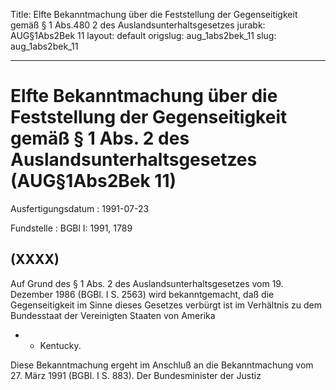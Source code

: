 Title: Elfte Bekanntmachung über die Feststellung der Gegenseitigkeit gemäß § 1 Abs.480
  2 des Auslandsunterhaltsgesetzes
jurabk: AUG§1Abs2Bek 11
layout: default
origslug: aug_1abs2bek_11
slug: aug_1abs2bek_11

---

# Elfte Bekanntmachung über die Feststellung der Gegenseitigkeit gemäß § 1 Abs. 2 des Auslandsunterhaltsgesetzes (AUG§1Abs2Bek 11)

Ausfertigungsdatum
:   1991-07-23

Fundstelle
:   BGBl I: 1991, 1789



## (XXXX)

Auf Grund des § 1 Abs. 2 des Auslandsunterhaltsgesetzes vom 19.
Dezember 1986 (BGBl. I S. 2563) wird bekanntgemacht, daß die
Gegenseitigkeit im Sinne dieses Gesetzes verbürgt ist im Verhältnis zu
dem Bundesstaat der Vereinigten Staaten von Amerika

*
    *   Kentucky.






Diese Bekanntmachung ergeht im Anschluß an die Bekanntmachung vom 27.
März 1991 (BGBl. I S. 883).
Der Bundesminister der Justiz

